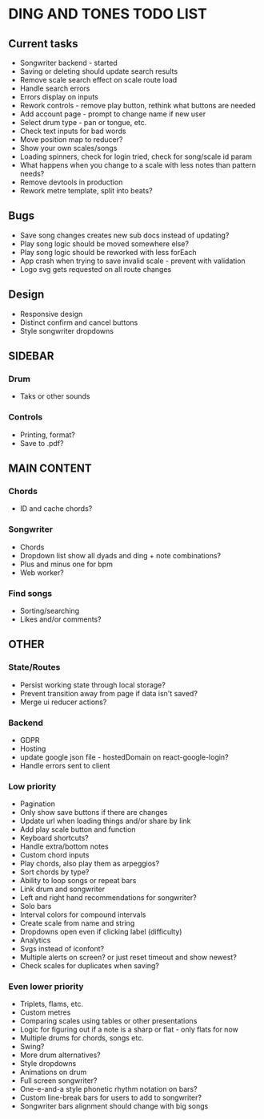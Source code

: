 # DING AND TONES TODO LIST

## Current tasks

* Songwriter backend - started
* Saving or deleting should update search results
* Remove scale search effect on scale route load
* Handle search errors
* Errors display on inputs
* Rework controls - remove play button, rethink what buttons are needed
* Add account page - prompt to change name if new user
* Select drum type - pan or tongue, etc.
* Check text inputs for bad words
* Move position map to reducer?
* Show your own scales/songs
* Loading spinners, check for login tried, check for song/scale id param
* What happens when you change to a scale with less notes than pattern needs?
* Remove devtools in production
* Rework metre template, split into beats?

## Bugs

* Save song changes creates new sub docs instead of updating?
* Play song logic should be moved somewhere else?
* Play song logic should be reworked with less forEach
* App crash when trying to save invalid scale - prevent with validation
* Logo svg gets requested on all route changes

## Design

* Responsive design
* Distinct confirm and cancel buttons
* Style songwriter dropdowns

## SIDEBAR

### Drum

* Taks or other sounds

### Controls

* Printing, format?
* Save to .pdf?

## MAIN CONTENT

### Chords

* ID and cache chords?

### Songwriter

* Chords
* Dropdown list show all dyads and ding + note combinations?
* Plus and minus one for bpm
* Web worker?

### Find songs

* Sorting/searching
* Likes and/or comments?

## OTHER

### State/Routes

* Persist working state through local storage?
* Prevent transition away from page if data isn't saved?
* Merge ui reducer actions?

### Backend

* GDPR
* Hosting
* update google json file - hostedDomain on react-google-login?
* Handle errors sent to client

### Low priority

* Pagination
* Only show save buttons if there are changes
* Update url when loading things and/or share by link
* Add play scale button and function
* Keyboard shortcuts?
* Handle extra/bottom notes
* Custom chord inputs
* Play chords, also play them as arpeggios?
* Sort chords by type?
* Ability to loop songs or repeat bars
* Link drum and songwriter
* Left and right hand recommendations for songwriter?
* Solo bars
* Interval colors for compound intervals
* Create scale from name and string
* Dropdowns open even if clicking label (difficulty)
* Analytics
* Svgs instead of iconfont?
* Multiple alerts on screen? or just reset timeout and show newest?
* Check scales for duplicates when saving?

### Even lower priority

* Triplets, flams, etc.
* Custom metres
* Comparing scales using tables or other presentations
* Logic for figuring out if a note is a sharp or flat - only flats for now
* Multiple drums for chords, songs etc.
* Swing?
* More drum alternatives?
* Style dropdowns
* Animations on drum
* Full screen songwriter?
* One-e-and-a style phonetic rhythm notation on bars?
* Custom line-break bars for users to add to songwriter?
* Songwriter bars alignment should change with big songs
